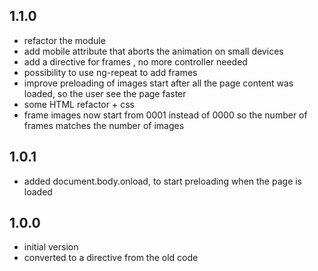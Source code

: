 ## 1.1.0
- refactor the module
- add mobile attribute that aborts the animation on small devices 
- add a directive for frames , no more controller needed 
- possibility to use ng-repeat to add frames 
- improve preloading of images start after all the page content was loaded, so the user see the page faster 
- some HTML refactor + css
- frame images now start from 0001 instead of 0000 so the number of frames matches the number of images

## 1.0.1
- added document.body.onload, to start preloading when the page is loaded

## 1.0.0
- initial version
- converted to a directive from the old code